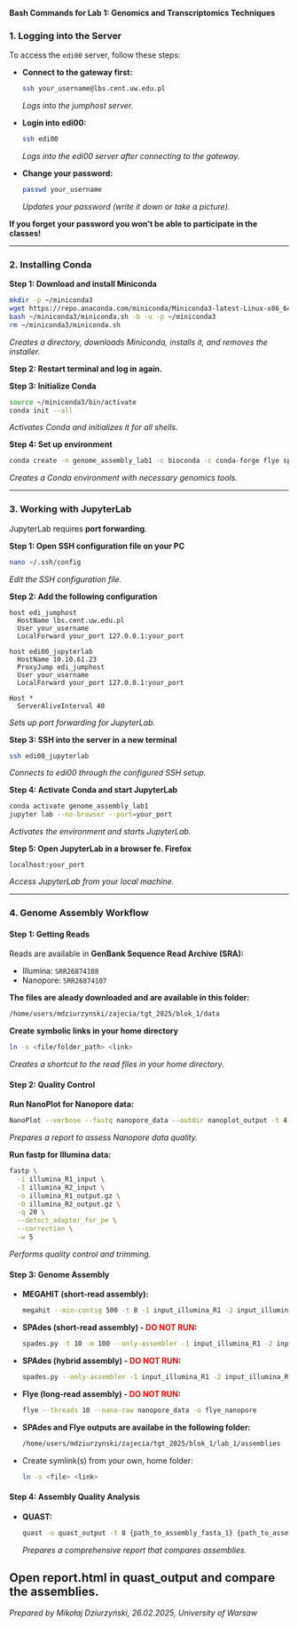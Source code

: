 

**Bash Commands for Lab 1: Genomics and Transcriptomics Techniques**

### **1. Logging into the Server**
To access the `edi00` server, follow these steps:

- **Connect to the gateway first:**  
  ```bash
  ssh your_username@lbs.cent.uw.edu.pl
  ```
  _Logs into the jumphost server._

- **Login into edi00:**  
  ```bash
  ssh edi00
  ```
  _Logs into the edi00 server after connecting to the gateway._

- **Change your password:**  
  ```bash
  passwd your_username
  ```
  _Updates your password (write it down or take a picture)._ 

**If you forget your password you won’t be able to participate in the classes!**

---

### **2. Installing Conda**
**Step 1: Download and install Miniconda**
  ```bash
  mkdir -p ~/miniconda3
  wget https://repo.anaconda.com/miniconda/Miniconda3-latest-Linux-x86_64.sh -O ~/miniconda3/miniconda.sh
  bash ~/miniconda3/miniconda.sh -b -u -p ~/miniconda3
  rm ~/miniconda3/miniconda.sh
  ```
_Creates a directory, downloads Miniconda, installs it, and removes the installer._

**Step 2: Restart terminal and log in again.**


**Step 3: Initialize Conda**
  ```bash
  source ~/miniconda3/bin/activate
  conda init --all
  ```
_Activates Conda and initializes it for all shells._

**Step 4: Set up environment**
  ```bash
  conda create -n genome_assembly_lab1 -c bioconda -c conda-forge flye spades quast megahit sra-tools fastp fastqc nanoplot jupyterlab
  ```
_Creates a Conda environment with necessary genomics tools._

---

### **3. Working with JupyterLab**
JupyterLab requires **port forwarding**.

**Step 1: Open SSH configuration file on your PC**
  ```bash
  nano ~/.ssh/config
  ```
_Edit the SSH configuration file._

**Step 2: Add the following configuration**
  ```
  host edi_jumphost
    HostName lbs.cent.uw.edu.pl
    User your_username
    LocalForward your_port 127.0.0.1:your_port
  
  host edi00_jupyterlab
    HostName 10.10.61.23
    ProxyJump edi_jumphost
    User your_username
    LocalForward your_port 127.0.0.1:your_port
  
  Host *
    ServerAliveInterval 40
  ```
_Sets up port forwarding for JupyterLab._

**Step 3: SSH into the server in a new terminal**
  ```bash
  ssh edi00_jupyterlab
  ```
_Connects to edi00 through the configured SSH setup._

**Step 4: Activate Conda and start JupyterLab**
  ```bash
  conda activate genome_assembly_lab1
  jupyter lab --no-browser --port=your_port
  ```
_Activates the environment and starts JupyterLab._

**Step 5: Open JupyterLab in a browser fe. Firefox**
  ```
  localhost:your_port
  ```
_Access JupyterLab from your local machine._

---

### **4. Genome Assembly Workflow**
#### **Step 1: Getting Reads**
Reads are available in **GenBank Sequence Read Archive (SRA):**
- Illumina: `SRR26874108`
- Nanopore: `SRR26874107`

**The files are aleady downloaded and are available in this folder:**
  ```bash
  /home/users/mdziurzynski/zajecia/tgt_2025/blok_1/data
  ```

**Create symbolic links in your home directory**
  ```bash
  ln -s <file/folder_path> <link>
  ```
_Creates a shortcut to the read files in your home directory._

#### **Step 2: Quality Control**


**Run NanoPlot for Nanopore data:**
  ```bash
  NanoPlot --verbose --fastq nanopore_data --outdir nanoplot_output -t 4
  ```
_Prepares a report to assess Nanopore data quality._

**Run fastp for Illumina data:**
  ```bash
  fastp \
    -i illumina_R1_input \
    -I illumina_R2_input \
    -o illumina_R1_output.gz \
    -O illumina_R2_output.gz \
    -q 20 \
    --detect_adapter_for_pe \
    --correction \
    -w 5
  ```
  
_Performs quality control and trimming._

#### **Step 3: Genome Assembly**
- **MEGAHIT (short-read assembly):**
  ```bash
  megahit --min-contig 500 -t 8 -1 input_illumina_R1 -2 input_illumina_R2 -o megahit_illumina
  ```

- **SPAdes (short-read assembly) - <span style="color:red; font-weight:bold;">DO NOT RUN</span>:**
  ```bash
  spades.py -t 10 -m 100 --only-assembler -1 input_illumina_R1 -2 input_illumina_R2 -k 21,33,55,77,99,121 -o spades_illumina
  ```

- **SPAdes (hybrid assembly) - <span style="color:red; font-weight:bold;">DO NOT RUN</span>:**
  ```bash
  spades.py --only-assembler -1 input_illumina_R1 -2 input_illumina_R2 --nanopore nanopore_data -o spades_hybrid_output -k 21,33,55,77,99,121 -t 10 -m 100
  ```

- **Flye (long-read assembly) - <span style="color:red; font-weight:bold;">DO NOT RUN</span>:**
  ```bash
  flye --threads 10 --nano-raw nanopore_data -o flye_nanopore
  ```

- **SPAdes and Flye outputs are availabe in the following folder:**
  ```bash
  /home/users/mdziurzynski/zajecia/tgt_2025/blok_1/lab_1/assemblies
  ```
- Create symlink(s) from your own, home folder:
  ```bash
  ln -s <file> <link>
  ```

#### **Step 4: Assembly Quality Analysis**
- **QUAST:**
  ```bash
  quast -o quast_output -t 8 {path_to_assembly_fasta_1} {path_to_assembly_fasta_2} etc.
  ```
  _Prepares a comprehensive report that compares assemblies._

Open report.html in quast_output and compare the assemblies.
---


_Prepared by Mikołaj Dziurzyński, 26.02.2025, University of Warsaw_


